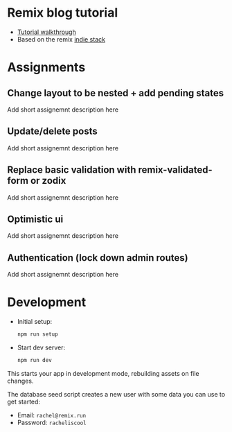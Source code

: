 # Remix blog tutorial

- [Tutorial walkthrough](https://remix.run/docs/en/main/tutorials/blog#quickstart)
- Based on the remix [indie stack](https://github.com/remix-run/indie-stack)

# Assignments

## Change layout to be nested + add pending states

Add short assignemnt description here

## Update/delete posts

Add short assignemnt description here

## Replace basic validation with remix-validated-form or zodix

Add short assignemnt description here

## Optimistic ui

Add short assignemnt description here

## Authentication (lock down admin routes)

Add short assignemnt description here

# Development

- Initial setup:

  ```sh
  npm run setup
  ```

- Start dev server:

  ```sh
  npm run dev
  ```

This starts your app in development mode, rebuilding assets on file changes.

The database seed script creates a new user with some data you can use to get started:

- Email: `rachel@remix.run`
- Password: `racheliscool`

